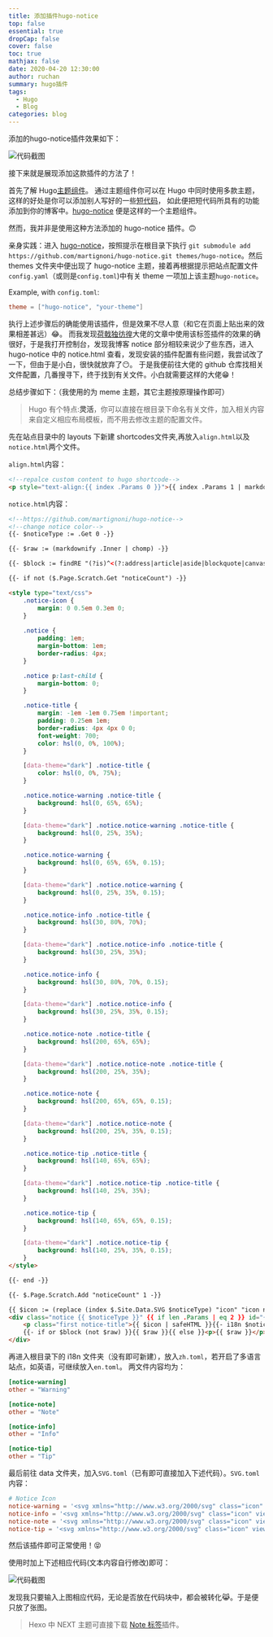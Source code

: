 ```yaml
---
title: 添加插件hugo-notice
top: false
essential: true
dropCap: false
cover: false
toc: true
mathjax: false
date: 2020-04-20 12:30:00
author: ruchan
summary: hugo插件 
tags: 
  - Hugo
  - Blog
categories: blog
---
```

添加的hugo-notice插件效果如下：

![代码截图](hugo-notice/hexo-notice.png "截图")

<!-- more -->

接下来就是展现添加这款插件的方法了！

首先了解 Hugo[主题组件](https://gohugo.io/hugo-modules/theme-components/)。
通过主题组件你可以在 Hugo 中同时使用多款主题，这样的好处是你可以添加别人写好的一些[短代码](https://gohugo.io/content-management/shortcodes/)，
如此便把短代码所具有的功能添加到你的博客中。[hugo-notice](https://github.com/martignoni/hugo-notice) 便是这样的一个主题组件。

然而，我并非是使用这种方法添加的 hugo-notice 插件。🙃

亲身实践：进入 [hugo-notice](https://github.com/martignoni/hugo-notice)，按照提示在根目录下执行 `git submodule add https://github.com/martignoni/hugo-notice.git themes/hugo-notice`。然后 themes 文件夹中便出现了 hugo-notice 主题，接着再根据提示把站点配置文件`config.yaml`（或则是`config.toml`)中有关 theme 一项加上该主题`hugo-notice`。

Example, with `config.toml`:
```toml
theme = ["hugo-notice", "your-theme"]
```
执行上述步骤后的确能使用该插件，但是效果不尽人意（和它在页面上贴出来的效果相差甚远）😂。
而我发现[荷戟独彷徨](https://guanqr.com/)大佬的文章中使用该标签插件的效果的确很好，于是我打开控制台，发现我博客 notice 部分相较来说少了些东西，进入 hugo-notice 中的 notice.html 查看，发现安装的插件配置有些问题，我尝试改了一下，但由于是小白，很快就放弃了😶。
于是我便前往大佬的 github 仓库找相关文件配置，几番搜寻下，终于找到有关文件。小白就需要这样的大佬😁！

总结步骤如下：（我使用的为 meme 主题，其它主题按原理操作即可）

<blockquote class="quote">

Hugo 有个特点:**灵活**，你可以直接在根目录下命名有关文件，加入相关内容来自定义相应布局模板，而不用去修改主题的配置文件。

</blockquote>

先在站点目录中的 layouts 下新建 shortcodes文件夹,再放入`align.html`以及`notice.html`两个文件。

`align.html`内容：
```html
<!--repalce custom content to hugo shortcode-->
<p style="text-align:{{ index .Params 0 }}">{{ index .Params 1 | markdownify }}</p>
```
`notice.html`内容：
```html
<!--https://github.com/martignoni/hugo-notice-->
<!--change notice color-->
{{- $noticeType := .Get 0 -}}

{{- $raw := (markdownify .Inner | chomp) -}}

{{- $block := findRE "(?is)^<(?:address|article|aside|blockquote|canvas|dd|div|dl|dt|fieldset|figcaption|figure|footer|form|h(?:1|2|3|4|5|6)|header|hgroup|hr|li|main|nav|noscript|ol|output|p|pre|section|table|tfoot|ul|video)\\b" $raw 1 -}}

{{- if not ($.Page.Scratch.Get "noticeCount") -}}

<style type="text/css">
    .notice-icon {
        margin: 0 0.5em 0.3em 0;
    }
    
    .notice {
        padding: 1em;
        margin-bottom: 1em;
        border-radius: 4px;
    }

    .notice p:last-child {
        margin-bottom: 0;
    }

    .notice-title {
        margin: -1em -1em 0.75em !important;
        padding: 0.25em 1em;
        border-radius: 4px 4px 0 0;
        font-weight: 700;
        color: hsl(0, 0%, 100%);
    }

    [data-theme="dark"] .notice-title {
        color: hsl(0, 0%, 75%);
    }

    .notice.notice-warning .notice-title {
        background: hsl(0, 65%, 65%);
    }

    [data-theme="dark"] .notice.notice-warning .notice-title {
        background: hsl(0, 25%, 35%);
    }

    .notice.notice-warning {
        background: hsl(0, 65%, 65%, 0.15);
    }

    [data-theme="dark"] .notice.notice-warning {
        background: hsl(0, 25%, 35%, 0.15);
    }

    .notice.notice-info .notice-title {
        background: hsl(30, 80%, 70%);
    }

    [data-theme="dark"] .notice.notice-info .notice-title {
        background: hsl(30, 25%, 35%);
    }

    .notice.notice-info {
        background: hsl(30, 80%, 70%, 0.15);
    }

    [data-theme="dark"] .notice.notice-info {
        background: hsl(30, 25%, 35%, 0.15);
    }

    .notice.notice-note .notice-title {
        background: hsl(200, 65%, 65%);
    }

    [data-theme="dark"] .notice.notice-note .notice-title {
        background: hsl(200, 25%, 35%);
    }

    .notice.notice-note {
        background: hsl(200, 65%, 65%, 0.15);
    }

    [data-theme="dark"] .notice.notice-note {
        background: hsl(200, 25%, 35%, 0.15);
    }

    .notice.notice-tip .notice-title {
        background: hsl(140, 65%, 65%);
    }

    [data-theme="dark"] .notice.notice-tip .notice-title {
        background: hsl(140, 25%, 35%);
    }

    .notice.notice-tip {
        background: hsl(140, 65%, 65%, 0.15);
    }

    [data-theme="dark"] .notice.notice-tip {
        background: hsl(140, 25%, 35%, 0.15);
    }
</style>

{{- end -}}

{{- $.Page.Scratch.Add "noticeCount" 1 -}}

{{ $icon := (replace (index $.Site.Data.SVG $noticeType) "icon" "icon notice-icon") }}
<div class="notice {{ $noticeType }}" {{ if len .Params | eq 2 }} id="{{ .Get 1 }}" {{ end }}>
    <p class="first notice-title">{{ $icon | safeHTML }}{{- i18n $noticeType -}}</p>
    {{- if or $block (not $raw) }}{{ $raw }}{{ else }}<p>{{ $raw }}</p>{{ end -}}
</div>   
```
再进入根目录下的 i18n 文件夹（没有即可新建），放入`zh.toml`，若开启了多语言站点，如英语，可继续放入`en.toml`。
两文件内容均为：
```toml
[notice-warning]
other = "Warning"

[notice-note]
other = "Note"

[notice-info]
other = "Info"

[notice-tip]
other = "Tip"
```
最后前往 data 文件夹，加入`SVG.toml`（已有即可直接加入下述代码）。`SVG.toml`内容：
```toml
# Notice Icon
notice-warning = '<svg xmlns="http://www.w3.org/2000/svg" class="icon" viewBox="0 0 576 512"><path d="M570 440c18 32-5 72-42 72H48c-37 0-60-40-42-72L246 24c19-32 65-32 84 0l240 416zm-282-86a46 46 0 100 92 46 46 0 000-92zm-44-165l8 136c0 6 5 11 12 11h48c7 0 12-5 12-11l8-136c0-7-5-13-12-13h-64c-7 0-12 6-12 13z"/></svg>'
notice-info = '<svg xmlns="http://www.w3.org/2000/svg" class="icon" viewBox="0 0 512 512"><path d="M256 8a248 248 0 100 496 248 248 0 000-496zm0 110a42 42 0 110 84 42 42 0 010-84zm56 254c0 7-5 12-12 12h-88c-7 0-12-5-12-12v-24c0-7 5-12 12-12h12v-64h-12c-7 0-12-5-12-12v-24c0-7 5-12 12-12h64c7 0 12 5 12 12v100h12c7 0 12 5 12 12v24z"/></svg>'
notice-note = '<svg xmlns="http://www.w3.org/2000/svg" class="icon" viewBox="0 0 512 512"><path d="M504 256a248 248 0 11-496 0 248 248 0 01496 0zm-248 50a46 46 0 100 92 46 46 0 000-92zm-44-165l8 136c0 6 5 11 12 11h48c7 0 12-5 12-11l8-136c0-7-5-13-12-13h-64c-7 0-12 6-12 13z"/></svg>'
notice-tip = '<svg xmlns="http://www.w3.org/2000/svg" class="icon" viewBox="0 0 512 512"><path d="M504 256a248 248 0 11-496 0 248 248 0 01496 0zM227 387l184-184c7-6 7-16 0-22l-22-23c-7-6-17-6-23 0L216 308l-70-70c-6-6-16-6-23 0l-22 23c-7 6-7 16 0 22l104 104c6 7 16 7 22 0z"/></svg>'
```

然后该插件即可正常使用！😝


使用时加上下述相应代码(文本内容自行修改)即可：

![代码截图](hugo-notice/hexo-notice.png "截图")

发现我只要输入上图相应代码，无论是否放在代码块中，都会被转化😹。于是便只放了张图。

<blockquote class="quote">

Hexo 中 NEXT 主题可直接下载 [Note 标签](https://theme-next.org/docs/tag-plugins/note)插件。

</blockquote>